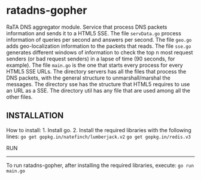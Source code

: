 # ratadns-gopher
RaTA DNS aggregator module.
Service that process DNS packets information and sends it to a HTML5 SSE.
The file `servData.go` process information of queries per second and answers per second.
The file `geo.go` adds geo-localization information to the packets that reads.
The file `sse.go` generates different windows of information to check the top n most request senders (or bad request senders) in a lapse of time (90 seconds, for example).
The file `main.go` is the one that starts every process for every HTML5 SSE URLs.
The directory servers has all the files that process the DNS packets, with the general structure to unmarshall/marshal the messages.
The directory sse has the structure that HTML5 requires to use an URL as a SSE.
The directory util has any file that are used among all the other files.

INSTALLATION
--------------------------
How to install:
    1. Install go.
    2. Install the required libraries with the following lines:
`go get gopkg.in/natefinch/lumberjack.v2`
`go get gopkg.in/redis.v3`

RUN
______________________
To run ratadns-gopher, after installing the required libraries, execute:
`go run main.go`